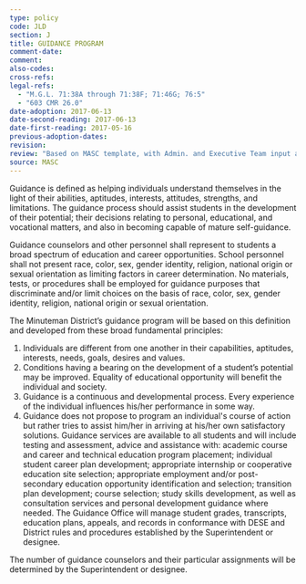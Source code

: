 ```yaml
---
type: policy
code: JLD
section: J
title: GUIDANCE PROGRAM
comment-date:
comment:
also-codes:
cross-refs:
legal-refs:
  - "M.G.L. 71:38A through 71:38F; 71:46G; 76:5"
  - "603 CMR 26.0"
date-adoption: 2017-06-13
date-second-reading: 2017-06-13
date-first-reading: 2017-05-16
previous-adoption-dates:
revision: 
review: "Based on MASC template, with Admin. and Executive Team input and Policy Task Force review."
source: MASC
---
```


Guidance is defined as helping individuals understand themselves in the light of their abilities, aptitudes, interests, attitudes, strengths, and limitations.  The guidance process should assist students in the development of their potential; their decisions relating to personal, educational, and vocational matters, and also in becoming capable of mature self-guidance.

Guidance counselors and other personnel shall represent to students a broad spectrum of education and career opportunities.  School personnel shall not present race, color, sex, gender identity, religion, national origin or sexual orientation as limiting factors in career determination.  No materials, tests, or procedures shall be employed for guidance purposes that discriminate and/or limit choices on the basis of race, color, sex, gender identity, religion, national origin or sexual orientation.

The Minuteman District’s guidance program will be based on this definition and developed from these broad fundamental principles:

1.  Individuals are different from one another in their capabilities, aptitudes, interests, 	needs, 	goals, desires and values.
2.  Conditions having a bearing on the development of a student’s potential may be 	improved. Equality of educational opportunity will benefit the individual and society.
3.  Guidance is a continuous and developmental process.  Every experience of the 	individual influences his/her performance in some way.
4.  Guidance does not propose to program an individual's course of action but rather tries 	to assist him/her in arriving at his/her own satisfactory solutions. Guidance services  are 	available to all students and will include testing and assessment, advice and assistance 	with: academic course and career and technical education program placement; individual 	student career plan development;  appropriate internship or cooperative education site 	selection;  appropriate employment and/or post-secondary education opportunity  	identification and selection; transition plan development;  course selection; study skills 	development, as well as consultation services and personal 	development guidance where 	needed. The Guidance Office will manage student grades, 	transcripts, education plans, 	appeals, and records in conformance with DESE and District rules 	and procedures 	established by the Superintendent or designee. 

The number of guidance counselors and their particular assignments will be determined by the Superintendent or designee.  
